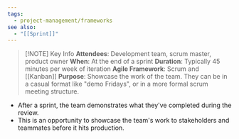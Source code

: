 ```yaml
---
tags:
  - project-management/frameworks
see also:
  - "[[Sprint]]"
---
```


> [!NOTE] Key Info
> **Attendees**: Development team, scrum master, product owner
> **When**: At the end of a sprint
> **Duration**: Typically 45 minutes per week of iteration
> **Agile Framework**: Scrum and [[Kanban]]
> **Purpose**: Showcase the work of the team. They can be in a casual format like "demo Fridays", or in a more formal scrum meeting structure.

- After a sprint, the team demonstrates what they've completed during the review.
- This is an opportunity to showcase the team's work to stakeholders and teammates before it hits production.
